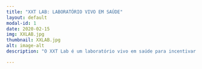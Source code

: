 ```yaml
---
title: "XXT LAB: LABORATÓRIO VIVO EM SAÚDE"
layout: default
modal-id: 1
date: 2020-02-15
img: XXLAB.jpg
thumbnail: XXLAB.jpg
alt: image-alt
description: "O XXT Lab é um laboratório vivo em saúde para incentivar o autocuidado, a escuta e a autonomia em saúde, pensada em sua integralidade e complexidade. Um espaço seguro e acolhedor onde você pode aprender sobre sua anatomia e fisiologia, falar sobre prazer e sexualidade, visualizar seu colo do útero, conhecer e acessar ervas, óleos essenciais e outros tratamentos naturais para desequilíbrios ginecológicos e, sobretudo, trocar com outras pessoas suas experiências e descobertas." 

---
```

